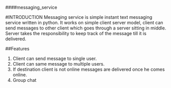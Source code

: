 ####messaging_service

#INTRODUCTION
Messaging service is simple instant text messaging service written in python. It works on simple client server model, client can
send messages to other client which goes through a server sitting in middle. Server takes the responsibility to keep track of the
message till it is delivered.

##Features
1) Client can send message to single user.
2) Client can same message to multiple users.
3) If destination client is not online messages are delivered once he comes online.
4) Group chat

